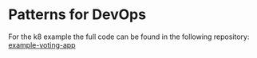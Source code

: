 # Patterns for DevOps

For the k8 example the full code can be found in the following repository:
[example-voting-app](https://github.com/dockersamples/example-voting-app)
